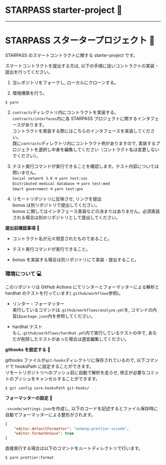 # STARPASS starter-project 🚀

---

# STARPASS スタータープロジェクト 🚀

STARPASS のスマートコントラクトに関する starter-project です。

スマートコントラクトを提出する方は, 以下の手順に従いコントラクトの実装・提出を行ってください。

1. 当レポジトリをフォークし, ローカルにクローンする。

2. 環境構築を行う。

```
$ yarn
```

2. `contracts`ディレクトリ内にコントラクトを実装する。  
   `contracts/interfaces`内に各 STARPASS プロジェクトに関するインタフェースがあります。  
   コントラクトを実装する際にはこちらのインタフェースを実装してください。  
   既に`contracts`ディレクトリ内にコントラクト例がありますので, 実装するプロジェクトを選択し中身を編集してください（コントラクト名は変更しないでください）。

3. テスト実行コマンドが実行できることを確認します。テスト内容については問いません。  
   `Social network 3.0` -> `yarn test:soc`  
   `Distributed medical database` -> `yarn test:med`  
   `Smart government` -> `yarn test:gov`

4. リモートリポジトリに反映させ, リンクを提出  
   bonus は別リポジトリで提出してください。  
   bonus に関してはインタフェース実装などの決まりはありません。必須実装される場合は別のリポジトリとして提出してください。

**提出前確認事項** 💁

-   コントラクト名が元々用意されたものであること。

-   テスト実行コマンドが実行できること。

-   bonus を実装する場合は別リポジトリにて実装・提出すること。

### 環境について 💻

このリポジトリは GitHub Actions にてリンターとフォーマッターによる解析と hardhat のテストを行っています(`.github/workflows`参照)。

-   リンター・フォーマッター  
    実行しているコマンドは`.github/workflows/analyze.yml`を, コマンドの内容は`package.json`内を参照してください。

-   hardhat テスト  
    もし`.github/workflows/hardhat.yml`内で実行しているテストの中で, あなたが削除したテストがあった場合は適宜編集してください。

**githooks を設定する** 💁

githooks ファイルが`git-hooks`ディレクトリに保存されているので, 以下コマンドで hooksPath に設定することができます。  
リモートリポジトリへのプッシュ前に自動で解析を走らせ, 修正が必要なコミットのプッシュをキャンセルすることができます。

```
$ git config core.hooksPath git-hooks/
```

**フォーマッターの設定** 💁

`.vscode/settings.json`を作成し, 以下のコードを記述するとファイル保存時に自動でフォーマッターによる整形がされます。

```json
{
    "editor.defaultFormatter": "esbenp.prettier-vscode",
    "editor.formatOnSave": true
}
```

直接実行する場合は以下のコマンドをルートディレクトリで行います。

```
$ yarn prettier:format
```

